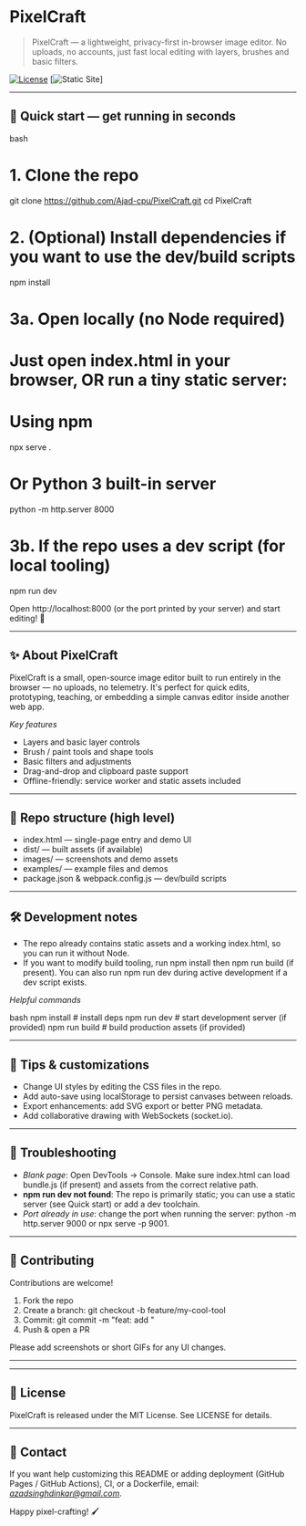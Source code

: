 # PixelCraft


> PixelCraft — a lightweight, privacy-first in-browser image editor. No uploads, no accounts, just fast local editing with layers, brushes and basic filters.

[![License](https://img.shields.io/badge/license-MIT-blue.svg)](LICENSE) \[![Static Site](https://img.shields.io/badge/static-HTML%2FCSS%2FJS-orange.svg)]

---

## 🚀 Quick start — get running in seconds

bash
# 1. Clone the repo
git clone https://github.com/Ajad-cpu/PixelCraft.git
cd PixelCraft

# 2. (Optional) Install dependencies if you want to use the dev/build scripts
npm install

# 3a. Open locally (no Node required)
# Just open index.html in your browser, OR run a tiny static server:
# Using npm
npx serve .
# Or Python 3 built-in server
python -m http.server 8000

# 3b. If the repo uses a dev script (for local tooling)
npm run dev


Open http://localhost:8000 (or the port printed by your server) and start editing! 🎨

---

## ✨ About PixelCraft

PixelCraft is a small, open-source image editor built to run entirely in the browser — no uploads, no telemetry. It's perfect for quick edits, prototyping, teaching, or embedding a simple canvas editor inside another web app.

*Key features*

* Layers and basic layer controls
* Brush / paint tools and shape tools
* Basic filters and adjustments
* Drag-and-drop and clipboard paste support
* Offline-friendly: service worker and static assets included

---

## 📂 Repo structure (high level)

* index.html — single-page entry and demo UI
* dist/ — built assets (if available)
* images/ — screenshots and demo assets
* examples/ — example files and demos
* package.json & webpack.config.js — dev/build scripts

---

## 🛠 Development notes

* The repo already contains static assets and a working index.html, so you can run it without Node.
* If you want to modify build tooling, run npm install then npm run build (if present). You can also run npm run dev during active development if a dev script exists.

*Helpful commands*

bash
npm install      # install deps
npm run dev      # start development server (if provided)
npm run build    # build production assets (if provided)


---

## 🎯 Tips & customizations

* Change UI styles by editing the CSS files in the repo.
* Add auto-save using localStorage to persist canvases between reloads.
* Export enhancements: add SVG export or better PNG metadata.
* Add collaborative drawing with WebSockets (socket.io).

---

## 🐞 Troubleshooting

* *Blank page*: Open DevTools → Console. Make sure index.html can load bundle.js (if present) and assets from the correct relative path.
* **npm run dev not found**: The repo is primarily static; you can use a static server (see Quick start) or add a dev toolchain.
* *Port already in use*: change the port when running the server: python -m http.server 9000 or npx serve -p 9001.

---

## 🤝 Contributing

Contributions are welcome!

1. Fork the repo
2. Create a branch: git checkout -b feature/my-cool-tool
3. Commit: git commit -m "feat: add <feature>"
4. Push & open a PR

Please add screenshots or short GIFs for any UI changes.

---





---

## 📜 License

PixelCraft is released under the MIT License. See LICENSE for details.

---

## 💬 Contact

If you want help customizing this README or adding deployment (GitHub Pages / GitHub Actions), CI, or a Dockerfile, email: *[azadsinghdinkar@gmail.com](mailto:azadsinghdinkar@gmail.com)*.

Happy pixel-crafting! 🖌
